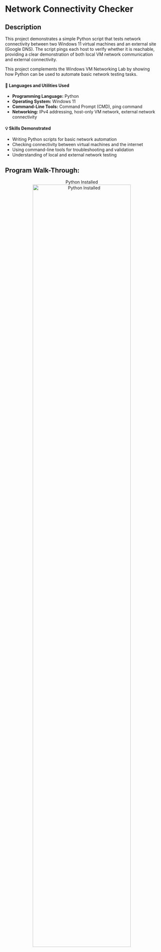 <h1>Network Connectivity Checker</h1>

<h2>Description</h2>
This project demonstrates a simple Python script that tests network connectivity between two Windows 11 virtual machines and an external site (Google DNS). 
The script pings each host to verify whether it is reachable, providing a clear demonstration of both local VM network communication and external connectivity.

This project complements the Windows VM Networking Lab by showing how Python can be used to automate basic network testing tasks.
<br />

#### 🔧 Languages and Utilities Used
- **Programming Language:** Python  
- **Operating System:** Windows 11  
- **Command-Line Tools:** Command Prompt (CMD), ping command  
- **Networking:** IPv4 addressing, host-only VM network, external network connectivity  

#### 💡 Skills Demonstrated
- Writing Python scripts for basic network automation  
- Checking connectivity between virtual machines and the internet  
- Using command-line tools for troubleshooting and validation  
- Understanding of local and external network testing  

<h2>Program Walk-Through:</h2>

<p align="center">
Python Installed <br/>
<img src="https://i.imgur.com/vyZQQNQ.png" height="80%" width="80%" alt="Python Installed"/>
<br />

